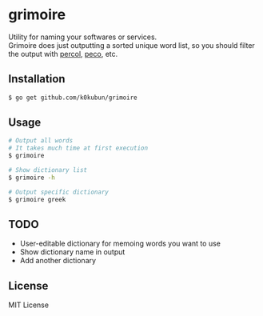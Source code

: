 # grimoire

Utility for naming your softwares or services.  
Grimoire does just outputting a sorted unique word list, so you should filter the output with
[percol](https://github.com/mooz/percol), [peco](https://github.com/peco/peco), etc.

## Installation

```bash
$ go get github.com/k0kubun/grimoire
```

## Usage

```bash
# Output all words
# It takes much time at first execution
$ grimoire

# Show dictionary list
$ grimoire -h

# Output specific dictionary
$ grimoire greek
```

## TODO
- User-editable dictionary for memoing words you want to use
- Show dictionary name in output
- Add another dictionary

## License

MIT License
